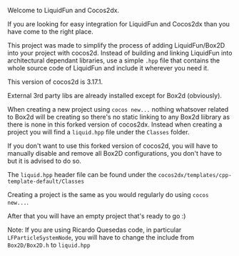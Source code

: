 Welcome to LiquidFun and Cocos2dx.

If you are looking for easy integration for LiquidFun and Cocos2dx than you have come to the right place.

This project was made to simplify the process of adding LiquidFun/Box2D into your project with cocos2d.
Instead of building and linking LiquidFun into architectural dependant libraries, use a simple `.hpp` file
that contains the whole source code of LiquidFun and include it wherever you need it.

This version of cocos2d is 3.17.1.

External 3rd party libs are already installed except for Box2d (obviously).

When creating a new project using `cocos new...` nothing whatsover related to Box2d will be creating
so there's no static linking to any Box2d liibrary as there is none in this forked version of cocos2dx.
Instead when creating a project you will find a `liquid.hpp` file under the `Classes` folder.

If you don't want to use this forked version of cocos2d, you will have to manually disable and remove
all Box2D configurations, you don't have to but it is advised to do so.

The `liquid.hpp` header file can be found under the `cocos2dx/templates/cpp-template-default/Classes`

Creating a project is the same as you would regularly do using `cocos new...`.

After that you will have an empty project that's ready to go :)

Note:
If you are using Ricardo Quesedas code, in particular `LFParticleSystemNode`,
you will have to change the include from `Box2D/Box2D.h` to `liquid.hpp`
